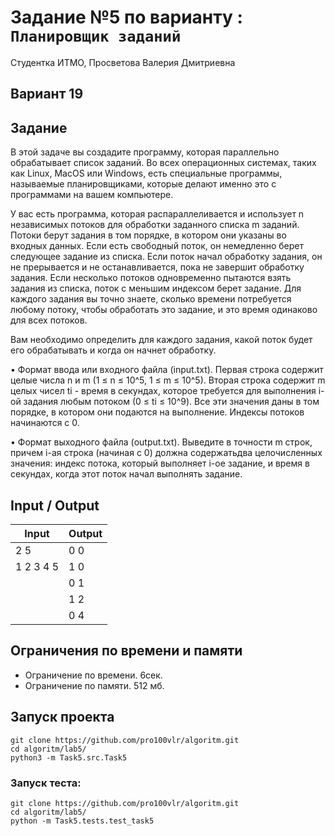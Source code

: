 # Задание №5 по варианту  : `Планировщик заданий`
Студентка ИТМО,  Просветова Валерия Дмитриевна

## Вариант 19

## Задание 
В этой задаче вы создадите программу, которая параллельно обрабатывает
список заданий. Во всех операционных системах, таких как Linux, MacOS или
Windows, есть специальные программы, называемые планировщиками, которые
делают именно это с программами на вашем компьютере.

У вас есть программа, которая распараллеливается и использует n независимых потоков для обработки заданного списка m заданий. Потоки берут задания в том порядке, в котором они указаны во входных данных. Если есть свободный поток, он немедленно берет следующее задание из списка. Если поток начал обработку задания, он не прерывается и не останавливается, пока не завершит обработку задания. Если несколько потоков одновременно пытаются взять задания из списка, поток с меньшим индексом берет задание. Для каждого задания вы точно знаете, сколько времени потребуется любому потоку, чтобы обработать это задание, и это время одинаково для всех потоков.

Вам необходимо определить для каждого задания, какой поток будет его обрабатывать и когда он начнет обработку.

• Формат ввода или входного файла (input.txt). Первая строка содержит
целые числа n и m (1 ≤ n ≤ 10^5, 1 ≤ m ≤ 10^5). Вторая строка содержит
m целых чисел ti - время в секундах, которое требуется для выполнения
i-ой задания любым потоком (0 ≤ ti ≤ 10^9). Все эти значения даны в
том порядке, в котором они подаются на выполнение. Индексы потоков
начинаются с 0.

• Формат выходного файла (output.txt). Выведите в точности m строк, причем i-ая строка (начиная с 0) должна содержатьдва целочисленных значения:
индекс потока, который выполняет i-ое задание, и время в секундах, когда
этот поток начал выполнять задание.

## Input / Output 

| Input    | Output   |
|----------|----------|
| 2 5      | 0 0      |
| 1 2 3 4 5| 1 0      |
|          | 0 1      |
|          | 1 2      |
|          | 0 4      |
## Ограничения по времени и памяти

- Ограничение по времени. 6сек.
- Ограничение по памяти. 512 мб.


## Запуск проекта

`git clone https://github.com/pro100vlr/algoritm.git`   
`cd algoritm/lab5/`  
`python3 -m Task5.src.Task5` 

### Запуск теста:   
   
`git clone https://github.com/pro100vlr/algoritm.git`   
`cd algoritm/lab5/`  
`python -m Task5.tests.test_task5`